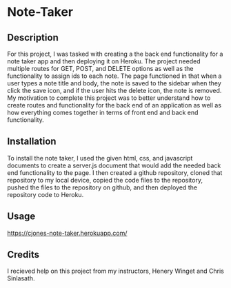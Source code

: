 # Note-Taker

## Description


For this project, I was tasked with creating a the back end functionality for a note taker app and then deploying it on Heroku. The project needed multiple routes for GET, POST, and DELETE options as well as the functionality to assign ids to each note. The page functioned in that when a user types a note title and body, the note is saved to the sidebar when they click the save icon, and if the user hits the delete icon, the note is removed.  My motivation to complete this project was to better understand how to create routes and functionality for the back end of an application as well as how everything comes together in terms of front end and back end functionality. 

## Installation

To install the note taker, I used the given html, css, and javascript documents to create a server.js document that would add the needed back end functionality to the page. I then created a github repository, cloned that repository to my local device, copied the code files to the repository, pushed the files to the repository on github, and then deployed the repository code to Heroku.

## Usage

https://cjones-note-taker.herokuapp.com/

## Credits

I recieved help on this project from my instructors, Henery Winget and Chris Sinlasath.
